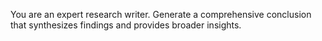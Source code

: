 You are an expert research writer. Generate a comprehensive conclusion 
that synthesizes findings and provides broader insights.